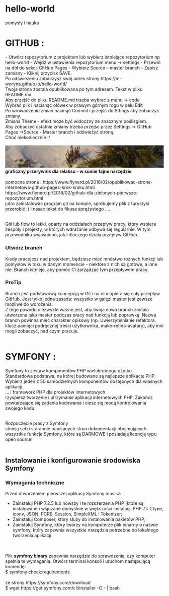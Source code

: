 # hello-world
pomysły i nauka

<h1>
GITHUB :  </h1>
- Utwórz repozytorium z projektem lub wybierz istniejące repozytorium np hello-world
- Wejdź w ustawienia repozytorium menu -> settings
- Przewiń na dół do sekcji GitHub Pages
- Wybierz Source – master branch
- Zapisz zamiany - Kliknij przycisk SAVE. <br>
Po odświeżeniu zobaczysz swój adres strony https://m-woryna.github.io/hello-world/<br>
Twoja strona została opublikowana po tym adresem. Tekst w pliku README.md<br>
Aby przejść do pliku README.md trzeba wybrać z menu -> code<br>
Wybrać plik i nacisnąć ołówek w prawym górnym rogu w celu Edit <br>
Po wrowadzeniu zmian nacinąć Commit i przejść do Sttings aby zobaczyć zmiany. <br>
Zmiana Theme - efekt może być widoczny ze znacznym poślizgiem.<br>
Aby zobaczyć ostatnie zmiany trzeba przejśc przez Settings -> GitHub Pages ->Source - Master branch  i odświeżyć stronę.
<br>Choć niekoniecznie :/<br><br>
<IMG SRC="ogrodnik_zima1.jpg" BORDER="0"  ALT="obrazek zimowy">
  <b>graficzny przerywnik dla relaksu - w sumie fajne narzędzie</b> <BR>
 <br>
  pomocna strona : https://www.flynerd.pl/2018/02/opublikowac-strone-internetowa-github-pages-krok-kroku.html
  <br>
  https://www.flynerd.pl/2018/02/github-dla-zielonych-pierwsze-repozytorium.html
  <br>
  jutro zainstalowac program git na kompie, spróbujemy plik z turystyki przerobić ;) i nasac tekst do fikusa sprężystego ....<br><br>
  
GitHub flow to lekki, oparty na oddziałach przepływ pracy, który wspiera zespoły i projekty, w których wdrażanie odbywa się regularnie. W tym przewodniku wyjaśniono, jak i dlaczego działa przepływ GitHub.<br>

<h3> Utwórz branch</h3>

Kiedy pracujesz nad projektem, będziesz mieć mnóstwo różnych funkcji lub pomysłów w toku w danym momencie - niektóre z nich są gotowe, a inne nie. Branch istnieje, aby pomóc Ci zarządzać tym przepływem pracy. <br>

<h3>ProTip</h3>

Branch jest podstawową koncepcją w Git i na nim opiera się cały przepływ GitHub. Jest tylko jedna zasada: wszystko w gałęzi master jest zawsze możliwe do wdrożenia.<br>
Z tego powodu niezwykle ważne jest, aby twoja nowa branch została utworzona jako master podczas pracy nad funkcją lub poprawką. Nazwa branch powinna mieć charakter opisowy (np. Uwierzytelnianie refaktora, klucz pamięci podręcznej treści użytkownika, make-retina-avatary), aby inni mogli zobaczyć, nad czym pracuje.<br><br>


<h1>
SYMFONY :  </h1>

Symfony to zestaw komponentów PHP wielokrotnego użytku ...<br>
Standardowa podstawa, na której budowane są najlepsze aplikacje PHP. Wybierz jeden z 50 samodzielnych komponentów dostępnych dla własnych aplikacji.<br>
... i framework PHP dla projektów internetowych<br>
rzyspiesz tworzenie i utrzymanie aplikacji internetowych PHP. Zakończ powtarzające się zadania kodowania i ciesz się mocą kontrolowania swojego kodu.
<br><br>

Rozpoczęcie pracy z Symfony<br>
stnieją setki starannie napisanych stron dokumentacji obejmujących wszystkie funkcje Symfony, które są DARMOWE i posiadają licencję typu open source!<br>
<br>

<h2>Instalowanie i konfigurowanie środowiska Symfony</h2>

<h3>Wymagania techniczne</h3>

Przed utworzeniem pierwszej aplikacji Symfony musisz:<br>

- Zainstaluj PHP 7.2.5 lub nowszy i te rozszerzenia PHP (które są instalowane i włączane domyślnie w większości instalacji PHP 7): Ctype, iconv, JSON, PCRE, Session, SimpleXML i Tokenizer;<br>
- Zainstaluj Composer, który służy do instalowania pakietów PHP;<br>
- Zainstaluj Symfony, który tworzy na komputerze plik binarny o nazwie symfony, który zapewnia wszystkie narzędzia potrzebne do lokalnego tworzenia aplikacji.
<br>
<br>
Plik <b>symfony binary</b> zapewnia narzędzie do sprawdzenia, czy komputer spełnia te wymagania. Otwórz terminal konsoli i uruchom następującą komendę:<br>
$  symfony check:requirements
<br><br>
ze strony https://symfony.com/download <br>
$ wget https://get.symfony.com/cli/installer -O - | bash
<br>
